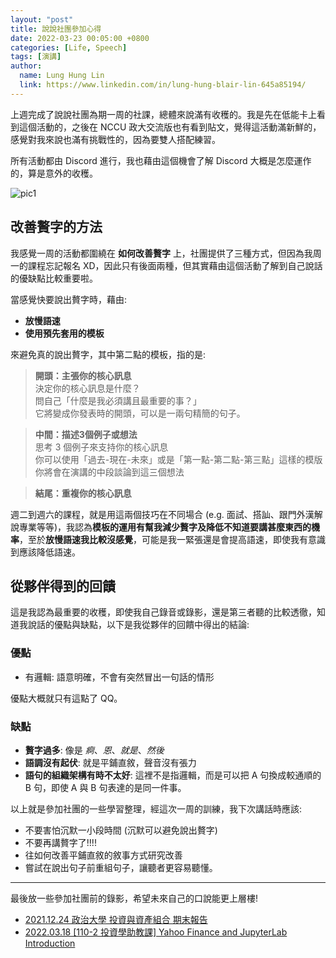 ```yaml
---
layout: "post"
title: 說說社團參加心得
date: 2022-03-23 00:05:00 +0800
categories: [Life, Speech]
tags: [演講]
author:
  name: Lung Hung Lin
  link: https://www.linkedin.com/in/lung-hung-blair-lin-645a85194/ 
---
```

上週完成了說說社團為期一周的社課，總體來說滿有收穫的。我是先在低能卡上看到這個活動的，之後在 NCCU 政大交流版也有看到貼文，覺得這活動滿新鮮的，感覺對我來說也滿有挑戰性的，因為要雙人搭配練習。  

所有活動都由 Discord 進行，我也藉由這個機會了解 Discord 大概是怎麼運作的，算是意外的收穫。

![pic1](https://lh3.googleusercontent.com/pw/AM-JKLU4fM5Zz6SrtUx7lz-GvpQoZdxtFiHZZYgQyOML0-DzuPoheyuSJlazOn3xCvxCFjhMSukE_1filz8zs-RIwwWZ9pwC8XM_T2grTZNk8YdpqWEFXRi2t2bbv0L9p2pEaYBm1WkmrtfznSt8gf6sGfcM=w1609-h893-no?authuser=0) 

## 改善贅字的方法
我感覺一周的活動都圍繞在 **如何改善贅字** 上，社團提供了三種方式，但因為我周一的課程忘記報名 XD，因此只有後面兩種，但其實藉由這個活動了解到自己說話的優缺點比較重要啦。

當感覺快要說出贅字時，藉由:
- **放慢語速** 
- **使用預先套用的模板** 

來避免真的說出贅字，其中第二點的模板，指的是:

> **開頭：主張你的核心訊息**  
決定你的核心訊息是什麼？  
問自己「什麼是我必須講且最重要的事？」  
它將變成你發表時的開頭，可以是一兩句精簡的句子。

> **中間：描述3個例子或想法**  
思考 3 個例子來支持你的核心訊息  
你可以使用「過去-現在-未來」或是「第一點-第二點-第三點」這樣的模版  
你將會在演講的中段談論到這三個想法  

> **結尾：重複你的核心訊息**

週二到週六的課程，就是用這兩個技巧在不同場合 (e.g. 面試、搭訕、跟門外漢解說專業等等)，我認為**模板的運用有幫我減少贅字及降低不知道要講甚麼東西的機率**，至於**放慢語速我比較沒感覺**，可能是我一緊張還是會提高語速，即使我有意識到應該降低語速。

## 從夥伴得到的回饋
這是我認為最重要的收穫，即使我自己錄音或錄影，還是第三者聽的比較透徹，知道我說話的優點與缺點，以下是我從夥伴的回饋中得出的結論:

### 優點
- 有邏輯: 語意明確，不會有突然冒出一句話的情形

優點大概就只有這點了 QQ。

### 缺點
- **贅字過多**: 像是 _痾_、_恩_、_就是_、_然後_
- **語調沒有起伏**: 就是平鋪直敘，聲音沒有張力
- **語句的組織架構有時不太好**: 這裡不是指邏輯，而是可以把 A 句換成較通順的 B 句，即使 A 與 B 句表達的是同一件事。

以上就是參加社團的一些學習整理，經這次一周的訓練，我下次講話時應該:
- 不要害怕沉默一小段時間 (沉默可以避免說出贅字)
- 不要再講贅字了!!!!
- 往如何改善平鋪直敘的敘事方式研究改善
- 嘗試在說出句子前重組句子，讓聽者更容易聽懂。

---
最後放一些參加社團前的錄影，希望未來自己的口說能更上層樓! 

- [2021.12.24 政治大學 投資與資產組合 期末報告](https://www.youtube.com/watch?v=kZV8znkFHaI)
- [2022.03.18 [110-2 投資學助教課] Yahoo Finance and JupyterLab Introduction](https://www.youtube.com/watch?v=axOSG4ZaT8E)